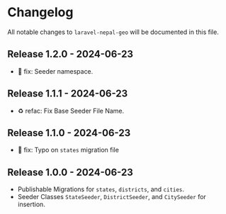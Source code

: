 # Changelog

All notable changes to `laravel-nepal-geo` will be documented in this file.

## Release 1.2.0 - 2024-06-23

- :hammer: fix: Seeder namespace.

## Release 1.1.1 - 2024-06-23

- :recycle: refac: Fix Base Seeder File Name.

## Release 1.1.0 - 2024-06-23

- :hammer: fix: Typo on `states` migration file

## Release 1.0.0 - 2024-06-23

- Publishable Migrations for `states`, `districts`, and `cities`.
- Seeder Classes `StateSeeder`, `DistrictSeeder`, and `CitySeeder` for insertion.
